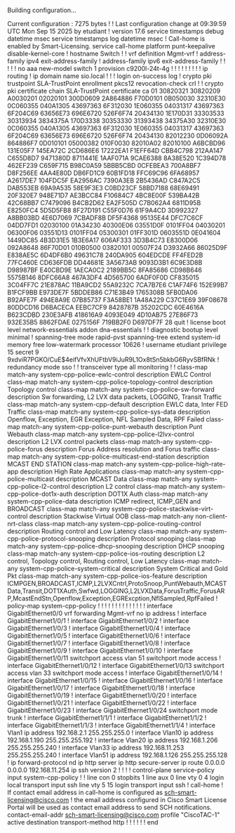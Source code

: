 Building configuration...

Current configuration : 7275 bytes ! ! Last configuration change at
09:39:59 UTC Mon Sep 15 2025 by etudiant ! version 17.6 service
timestamps debug datetime msec service timestamps log datetime msec !
Call-home is enabled by Smart-Licensing. service call-home platform
punt-keepalive disable-kernel-core ! hostname Switch ! ! vrf definition
Mgmt-vrf ! address-family ipv4 exit-address-family ! address-family ipv6
exit-address-family ! ! ! ! ! no aaa new-model switch 1 provision
c9200l-24t-4g ! ! ! ! ! ! ! ! ! ip routing ! ip domain name sio.local !
! ! login on-success log ! crypto pki trustpoint SLA-TrustPoint
enrollment pkcs12 revocation-check crl ! ! crypto pki certificate chain
SLA-TrustPoint certificate ca 01 30820321 30820209 A0030201 02020101
300D0609 2A864886 F70D0101 0B050030 32310E30 0C060355 040A1305 43697363
6F312030 1E060355 04031317 43697363 6F204C69 63656E73 696E6720 526F6F74
20434130 1E170D31 33303533 30313934 3834375A 170D3338 30353330 31393438
34375A30 32310E30 0C060355 040A1305 43697363 6F312030 1E060355 04031317
43697363 6F204C69 63656E73 696E6720 526F6F74 20434130 82012230 0D06092A
864886F7 0D010101 05000382 010F0030 82010A02 82010100 A6BCBD96 131E05F7
145EA72C 2CD686E6 17222EA1 F1EFF64D CBB4C798 212AA147 C655D8D7 9471380D
8711441E 1AAF071A 9CAE6388 8A38E520 1C394D78 462EF239 C659F715 B98C0A59
5BBB5CBD 0CFEBEA3 700A8BF7 D8F256EE 4AA4E80D DB6FD1C9 60B1FD18 FFC69C96
6FA68957 A2617DE7 104FDC5F EA2956AC 7390A3EB 2B5436AD C847A2C5 DAB553EB
69A9A535 58E9F3E3 C0BD23CF 58BD7188 68E69491 20F320E7 948E71D7 AE3BCC84
F10684C7 4BC8E00F 539BA42B 42C68BB7 C7479096 B4CB2D62 EA2F505D C7B062A4
6811D95B E8250FC4 5D5D5FB8 8F27D191 C55F0D76 61F9A4CD 3D992327 A8BB03BD
4E6D7069 7CBADF8B DF5F4368 95135E44 DFC7C6CF 04DD7FD1 02030100 01A34230
40300E06 03551D0F 0101FF04 04030201 06300F06 03551D13 0101FF04 05300301
01FF301D 0603551D 0E041604 1449DC85 4B3D31E5 1B3E6A17 606AF333 3D3B4C73
E8300D06 092A8648 86F70D01 010B0500 03820101 00507F24 D3932A66 86025D9F
E838AE5C 6D4DF6B0 49631C78 240DA905 604EDCDE FF4FED2B 77FC460E CD636FDB
DD44681E 3A5673AB 9093D3B1 6C9E3D8B D98987BF E40CBD9E 1AECA0C2 2189BB5C
8FA85686 CD98B646 5575B146 8DFC66A8 467A3DF4 4D565700 6ADF0F0D CF835015
3C04FF7C 21E878AC 11BA9CD2 55A9232C 7CA7B7E6 C1AF74F6 152E99B7 B1FCF9BB
E973DE7F 5BDDEB86 C71E3B49 1765308B 5FB0DA06 B92AFE7F 494E8A9E 07B85737
F3A58BE1 1A48A229 C37C1E69 39F08678 80DDCD16 D6BACECA EEBC7CF9 8428787B
35202CDC 60E4616A B623CDBD 230E3AFB 418616A9 4093E049 4D10AB75 27E86F73
932E35B5 8862FDAE 0275156F 719BB2F0 D697DF7F 28 quit ! license boot
level network-essentials addon dna-essentials ! ! diagnostic bootup
level minimal ! spanning-tree mode rapid-pvst spanning-tree extend
system-id memory free low-watermark processor 10626 ! username etudiant
privilege 15 secret 9
$9$xdviR7PGKO/CuE\$4eifVfvXhUFtbV9iJuR9L1Ox8tSn5bkbG6RyvSBfRNk !
redundancy mode sso ! ! transceiver type all monitoring ! ! class-map
match-any system-cpp-police-ewlc-control description EWLC Control
class-map match-any system-cpp-police-topology-control description
Topology control class-map match-any system-cpp-police-sw-forward
description Sw forwarding, L2 LVX data packets, LOGGING, Transit Traffic
class-map match-any system-cpp-default description EWLC data, Inter FED
Traffic class-map match-any system-cpp-police-sys-data description
Openflow, Exception, EGR Exception, NFL Sampled Data, RPF Failed
class-map match-any system-cpp-police-punt-webauth description Punt
Webauth class-map match-any system-cpp-police-l2lvx-control description
L2 LVX control packets class-map match-any system-cpp-police-forus
description Forus Address resolution and Forus traffic class-map
match-any system-cpp-police-multicast-end-station description MCAST END
STATION class-map match-any system-cpp-police-high-rate-app description
High Rate Applications class-map match-any system-cpp-police-multicast
description MCAST Data class-map match-any system-cpp-police-l2-control
description L2 control class-map match-any system-cpp-police-dot1x-auth
description DOT1X Auth class-map match-any system-cpp-police-data
description ICMP redirect, ICMP_GEN and BROADCAST class-map match-any
system-cpp-police-stackwise-virt-control description Stackwise Virtual
OOB class-map match-any non-client-nrt-class class-map match-any
system-cpp-police-routing-control description Routing control and Low
Latency class-map match-any system-cpp-police-protocol-snooping
description Protocol snooping class-map match-any
system-cpp-police-dhcp-snooping description DHCP snooping class-map
match-any system-cpp-police-ios-routing description L2 control, Topology
control, Routing control, Low Latency class-map match-any
system-cpp-police-system-critical description System Critical and Gold
Pkt class-map match-any system-cpp-police-ios-feature description
ICMPGEN,BROADCAST,ICMP,L2LVXCntrl,ProtoSnoop,PuntWebauth,MCASTData,Transit,DOT1XAuth,Swfwd,LOGGING,L2LVXData,ForusTraffic,ForusARP,McastEndStn,Openflow,Exception,EGRExcption,NflSampled,RpfFailed
! policy-map system-cpp-policy ! ! ! ! ! ! ! ! ! ! ! ! ! ! interface
GigabitEthernet0/0 vrf forwarding Mgmt-vrf no ip address ! interface
GigabitEthernet1/0/1 ! interface GigabitEthernet1/0/2 ! interface
GigabitEthernet1/0/3 ! interface GigabitEthernet1/0/4 ! interface
GigabitEthernet1/0/5 ! interface GigabitEthernet1/0/6 ! interface
GigabitEthernet1/0/7 ! interface GigabitEthernet1/0/8 ! interface
GigabitEthernet1/0/9 ! interface GigabitEthernet1/0/10 ! interface
GigabitEthernet1/0/11 switchport access vlan 51 switchport mode access !
interface GigabitEthernet1/0/12 ! interface GigabitEthernet1/0/13
switchport access vlan 33 switchport mode access ! interface
GigabitEthernet1/0/14 ! interface GigabitEthernet1/0/15 ! interface
GigabitEthernet1/0/16 ! interface GigabitEthernet1/0/17 ! interface
GigabitEthernet1/0/18 ! interface GigabitEthernet1/0/19 ! interface
GigabitEthernet1/0/20 ! interface GigabitEthernet1/0/21 ! interface
GigabitEthernet1/0/22 ! interface GigabitEthernet1/0/23 ! interface
GigabitEthernet1/0/24 switchport mode trunk ! interface
GigabitEthernet1/1/1 ! interface GigabitEthernet1/1/2 ! interface
GigabitEthernet1/1/3 ! interface GigabitEthernet1/1/4 ! interface Vlan1
ip address 192.168.2.1 255.255.255.0 ! interface Vlan10 ip address
192.168.1.190 255.255.255.192 ! interface Vlan20 ip address
192.168.1.206 255.255.255.240 ! interface Vlan33 ip address
192.168.11.253 255.255.255.240 ! interface Vlan51 ip address
192.168.1.126 255.255.255.128 ! ip forward-protocol nd ip http server ip
http secure-server ip route 0.0.0.0 0.0.0.0 192.168.11.254 ip ssh
version 2 ! ! ! ! control-plane service-policy input system-cpp-policy !
! line con 0 stopbits 1 line aux 0 line vty 0 4 login local transport
input ssh line vty 5 15 login transport input ssh ! call-home ! If
contact email address in call-home is configured as
sch-smart-licensing@cisco.com ! the email address configured in Cisco
Smart License Portal will be used as contact email address to send SCH
notifications. contact-email-addr sch-smart-licensing@cisco.com profile
"CiscoTAC-1" active destination transport-method http ! ! ! ! ! ! end
